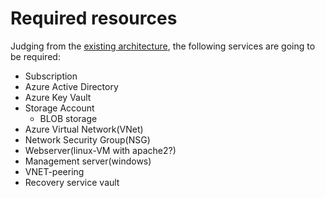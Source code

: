 # **Required resources**

Judging from the [existing architecture](../Includes/Architecture_On-prem.png), the following services are going to be required:

- Subscription
- Azure Active Directory
- Azure Key Vault
- Storage Account
    - BLOB storage
- Azure Virtual Network(VNet)
- Network Security Group(NSG)
- Webserver(linux-VM with apache2?)
- Management server(windows)
- VNET-peering
- Recovery service vault